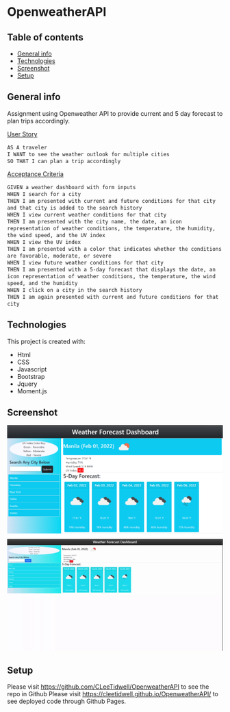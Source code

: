# OpenweatherAPI


## Table of contents
* [General info](#general-info)
* [Technologies](#technologies)
* [Screenshot](#Screenshot)
* [Setup](#setup)

## General info

Assignment using Openweather API to provide current and 5 day forecast to plan trips accordingly.

<ins>User Story</ins>

```
AS A traveler
I WANT to see the weather outlook for multiple cities
SO THAT I can plan a trip accordingly
```
<ins>Acceptance Criteria</ins>

```
GIVEN a weather dashboard with form inputs
WHEN I search for a city
THEN I am presented with current and future conditions for that city and that city is added to the search history
WHEN I view current weather conditions for that city
THEN I am presented with the city name, the date, an icon representation of weather conditions, the temperature, the humidity, the wind speed, and the UV index
WHEN I view the UV index
THEN I am presented with a color that indicates whether the conditions are favorable, moderate, or severe
WHEN I view future weather conditions for that city
THEN I am presented with a 5-day forecast that displays the date, an icon representation of weather conditions, the temperature, the wind speed, and the humidity
WHEN I click on a city in the search history
THEN I am again presented with current and future conditions for that city
```
	
## Technologies
This project is created with:
* Html
* CSS
* Javascript
* Bootstrap
* Jquery
* Moment.js

## Screenshot
![screenshot](./assets/images/deployedimage.jpg)
![screenshot](./assets/images/workingapp.gif)

## Setup

Please visit https://github.com/CLeeTidwell/OpenweatherAPI to see the repo in Github
Please visit https://cleetidwell.github.io/OpenweatherAPI/ to see deployed code through Github Pages.
